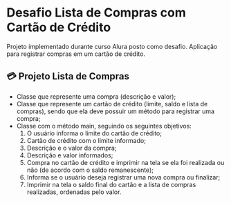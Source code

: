 
# Desafio Lista de Compras com Cartão de Crédito

Projeto implementado durante curso Alura posto como desafio. Aplicação para registrar compras em um cartão de crédito.


## 💳 Projeto Lista de Compras

- Classe que represente uma compra (descrição e valor);
- Classe que represente um cartão de crédito (limite, saldo e lista de compras), sendo que ela deve possuir um método para registrar uma compra;
- Classe com o método main, seguindo os seguintes objetivos:
    1. O usuário informa o limite do cartão de crédito;
    2. Cartão de crédito com o limite informado;
    3. Descrição e o valor da compra;
    4. Descrição e valor informados;
    5. Compra no cartão de crédito e imprimir na tela se ela foi realizada ou não (de acordo com o saldo remanescente);
    6. Informa se o usuário deseja registrar uma nova compra ou finalizar;
    7. Imprimir na tela o saldo final do cartão e a lista de compras realizadas, ordenadas pelo valor.